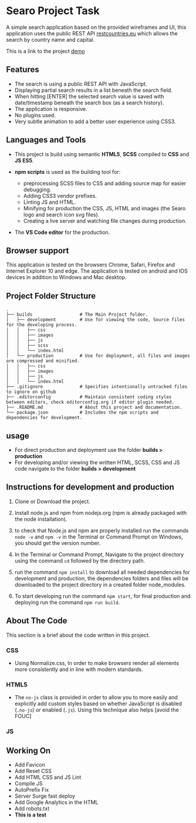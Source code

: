 # Searo Project Task

A simple search application based on the provided wireframes and UI, this application uses the public REST API [restcountries.eu](https://restcountries.eu) which allows the search by country name and capital.

This is a link to the project [demo](http://searo.surge.com)

## Features
  * The search is using a public REST API with JavaScript.
  * Displaying partial search results in a list beneath the search field.
  * When hitting [ENTER] the selected search value is saved with date/timestamp beneath the search box (as a search history).
  * The application is responsive.
  * No plugins used.
  * Very subtle animation to add a better user experience using CSS3.

## Languages and Tools
* This project is build using semantic **HTML5**, **SCSS** compiled to **CSS** and **JS ES5**.

* **npm scripts** is used as the building tool for: 
  * preprocessing SCSS files to CSS and adding source map for easier debugging.
  * Adding CSS3 vendor prefixes.
  * Linting JS and HTML.
  * Minifying for production the CSS, JS, HTML and images (the Searo logo and search icon svg files).
  * Creating a live server and watching file changes during production.

* The **VS Code editor** for the production.

## Browser support
This application is tested on the browsers Chrome, Safari, Firefox and Internet Explorer 10 and edge. 
The application is tested on android and IOS devices in addition to Windows and Mac desktop.

## Project Folder Structure
    .
    ├── builds                  # The Main Project folder.
    │   ├── development         # Use for viewing the code, Source files for the developing process.
    │   │   ├── css
    │   │   ├── images
    │   │   ├── js
    │   │   ├── scss
    │   │   └── index.html
    │   └── production          # Use for deployment, all files and images are compressed and minified.
    │   │   ├── css
    │   │   ├── images
    │   │   ├── js
    │   │   └── index.html
    ├── .gitignore              # Specifies intentionally untracked files to ignore on github
    ├── .editorconfig           # Maintain consistent coding styles between editors, check editorconfig.org if editor plugin needed.
    ├── .README.md              # About this project and documentation.
    └── package.json            # Includes the npm scripts and dependencies for development.

## usage
* For direct production and deployment use the folder **builds > production**
* For developing and/or viewing the written HTML, SCSS, CSS and JS code navigate to the folder **builds > development**

## Instructions for development and production

1. Clone or Download the project.

2. Install node.js and npm from nodejs.org (npm is already packaged with the node installation).

4. to check that Node.js and npm are properly installed run the commands `node -v` and `npm -v` in the Terminal or Command Prompt on Windows, you should get the version number.

5. In the Terminal or Command Prompt, Navigate to the project directory using the command `cd` followed by the directory path.

6. run the command `npm install` to download all needed dependencies for development and production, the dependencies folders and files will be downloaded to the project directory in a created folder node_modules.

6. To start developing run the command `npm start`, for final production and deploying run the command `npm run build`.

## About The Code
This section is a brief about the code written in this project.
### CSS
- Using Normalize.css, In order to make browsers render all elements more consistently and in line with modern standards.
### HTML5
- The `no-js` class is provided in order to allow you to more easily and explicitly add custom styles based on whether JavaScript is disabled (`.no-js`) or enabled (`.js`). Using this technique also helps [avoid the FOUC]
### JS

## Working On
- Add Favicon
- Add Reset CSS
- Add HTML CSS and JS Lint
- Compile JS
- AutoPrefix Fix
- Server Surge fast deploy
- Add Google Analytics in the HTML
- Add robots.txt
- **This is a test**
